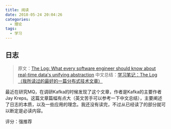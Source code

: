 ```yaml
---
title: 阅读
date: 2018-05-24 20:04:26
categories:
  - 理论
tags:
  - 学习
---
```


## 日志

> 原文：[The Log: What every software engineer should know about real-time data's unifying abstraction](https://engineering.linkedin.com/distributed-systems/log-what-every-software-engineer-should-know-about-real-time-datas-unifying)
> 中文总结：[学习笔记：The Log（我所读过的最好的一篇分布式技术文章）](http://www.cnblogs.com/foreach-break/p/notes_about_distributed_system_and_The_log.html)

最近在研究MQ，在调研Kafka的时候发现了这个文章，作者是Kafka的主要作者Jay Kreps。这篇文章篇幅有点大（英文苦手可以参考一下中文总结），主要阐述了日志的本质，以及一些应用的理念。我还没有读完，不过从已经读了的部分就可以断定是必读内容。

评分：强推荐
